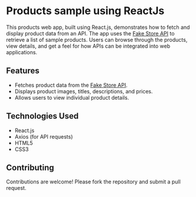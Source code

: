 # Products sample using ReactJs

This products web app, built using React.js, demonstrates how to fetch and display product data from an API. The app uses the [Fake Store API](https://fakestoreapi.com/products) to retrieve a list of sample products. Users can browse through the products, view details, and get a feel for how APIs can be integrated into web applications.

## Features

- Fetches product data from the [Fake Store API](https://fakestoreapi.com/products).
- Displays product images, titles, descriptions, and prices.
- Allows users to view individual product details.

## Technologies Used

- React.js
- Axios (for API requests)
- HTML5
- CSS3


## Contributing

Contributions are welcome! Please fork the repository and submit a pull request.


